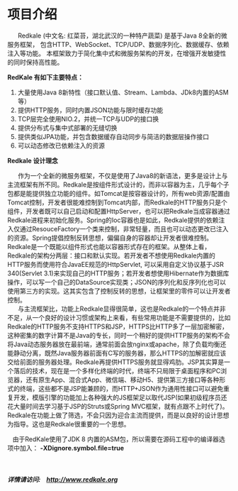 <h1>项目介绍</h1>
<p>
   &nbsp;&nbsp;&nbsp;&nbsp;&nbsp;&nbsp;Redkale (中文名: 红菜苔，湖北武汉的一种特产蔬菜) 是基于Java 8全新的微服务框架， 包含HTTP、WebSocket、TCP/UDP、数据序列化、数据缓存、依赖注入等功能。 本框架致力于简化集中式和微服务架构的开发，在增强开发敏捷性的同时保持高性能。
</p>
<strong>RedKale 有如下主要特点：</strong>
<ol>
<li>大量使用Java 8新特性（接口默认值、Stream、Lambda、JDk8内置的ASM等）</li>
<li>提供HTTP服务，同时内置JSON功能与限时缓存功能</li>
<li>TCP层完全使用NIO.2，并统一TCP与UDP的接口换</li>
<li>提供分布式与集中式部署的无缝切换</li>
<li>提供类似JPA功能，并包含数据缓存自动同步与简洁的数据层操作接口</li>
<li>可以动态修改已依赖注入的资源</li>
</ol>

<strong>Redkale 设计理念</strong>
<p>
   &nbsp;&nbsp;&nbsp;&nbsp;&nbsp;&nbsp;作为一个全新的微服务框架，不仅是使用了Java8的新语法，更多是设计上与主流框架有所不同。Redkale是按组件形式设计的，而非以容器为主，几乎每个子包都是能提供独立功能的组件。如Tomcat是按容器设计的，所有web资源/配置由Tomcat控制，开发者很能难控制到Tomcat内部，而Redkale的HTTP服务只是个组件，开发者既可以自己启动和配置HttpServer，也可以把Redkale当成容器通过Redkale进程来初始化服务。Spring的Ioc容器也是如此，Redkale提供的依赖注入仅通过ResouceFactory一个类来控制，非常轻量，而且也可以动态更改已注入的资源。Spring提倡控制反转思想，偏偏自身的容器却让开发者很难控制。Redkale是一个既能以组件形式也能以容器形式存在的框架。从整体上看，Redkale的架构分两层：接口和默认实现。若开发者不想使用Redkale内置的HTTP服务而使用符合JavaEE规范的HttpServlet, 可以采用自定义协议基于JSR 340(Servlet 3.1)来实现自己的HTTP服务；若开发者想使用Hibernate作为数据库操作，可以写一个自己的DataSource实现类；JSON的序列化和反序列化也可以使用第三方的实现。这其实包含了控制反转的思想，让框架里的零件可以让开发者控制。<br/>
   &nbsp;&nbsp;&nbsp;&nbsp;&nbsp;&nbsp;与主流框架比，功能上Redkale显得很简单，这也是Redkale的一个特点并非不足，从一个良好的设计习惯或架构上来看，有些常用功能是不需要提供的，比如Redkale的HTTP服务不支持HTTPS和JSP，HTTPS比HTTP多了一层加密解密，这种密集的数字计算不是Java的专长，同时一个稍好的提供HTTP服务的架构不会将Java动态服务器放在最前端，通常前面会放nginx或apache，除了负载均衡还能静动分离，既然Java服务器前面有C写的服务器，那么HTTPS的加解密就应该交给前面的服务器处理。Redkale再提供HTTPS服务就显得鸡肋。JSP其实算是一个落后的技术，现在是一个多样化终端的时代，终端不只局限于桌面程序和PC浏览器，还有原生App、混合式App、微信端、移动H5、提供第三方接口等各种形式的终端，这些都不是JSP能兼顾的，而HTTP+JSON作为通用性接口可以避免重复开发，模版引擎的功能加上各种强大的JS框架足以取代JSP(如果初级程序员还花大量时间去学习基于JSP的Struts或Spring MVC框架，就有点跟不上时代了)。Redkale在功能上做了筛选，不会只因为迎合主流而提供，而是以良好的设计思想为指导。这也是Redkale很重要的一个思想。
</p>


&nbsp;&nbsp;&nbsp;由于RedKale使用了JDK 8 内置的ASM包，所以需要在源码工程中的编译器选项中加入： <b>-XDignore.symbol.file=true</b>
<div style="display:none;">
<b>
&lt;dependency&gt;    <br/>
&nbsp;&nbsp;&nbsp;&nbsp;&lt;groupId>org.redkale&lt;/groupId&gt;    <br/>
&nbsp;&nbsp;&nbsp;&nbsp;&lt;artifactId>redkale&lt;/artifactId&gt;    <br/>
&nbsp;&nbsp;&nbsp;&nbsp;&lt;version>1.0.0-beta&lt;/version&gt;    <br/>
&lt;/dependency&gt;    <br/>
</b>
</div>
&nbsp;&nbsp;&nbsp;&nbsp;&nbsp;&nbsp;<h5>详情请访问:&nbsp;&nbsp;&nbsp;&nbsp;<a href='http://www.redkale.org' target='_blank'>http://www.redkale.org</a></h5>
